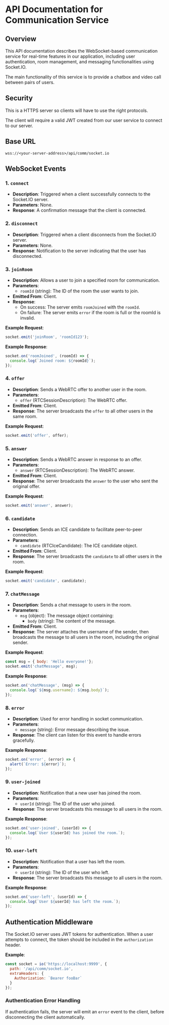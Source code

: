# API Documentation for Communication Service

## Overview

This API documentation describes the WebSocket-based communication service for real-time features in our application, including user authentication, room management, and messaging functionalities using Socket.IO. 

The main functionality of this service is to provide a chatbox and video call between pairs of users.

## Security

This is a HTTPS server so clients will have to use the right protocols.

The client will require a valid JWT created from our user service to connect to our server.

## Base URL

```
wss://<your-server-address>/api/comm/socket.io
```

## WebSocket Events

### 1. `connect`

- **Description**: Triggered when a client successfully connects to the Socket.IO server.
- **Parameters**: None.
- **Response**: A confirmation message that the client is connected.

### 2. `disconnect`

- **Description**: Triggered when a client disconnects from the Socket.IO server.
- **Parameters**: None.
- **Response**: Notification to the server indicating that the user has disconnected.

### 3. `joinRoom`

- **Description**: Allows a user to join a specified room for communication.
- **Parameters**:
  - `roomId` (string): The ID of the room the user wants to join.
- **Emitted From**: Client.
- **Response**:
  - On success: The server emits `roomJoined` with the `roomId`.
  - On failure: The server emits `error` if the room is full or the roomId is invalid.

**Example Request**:

```javascript
socket.emit('joinRoom', 'roomId123');
```

**Example Response**:

```javascript
socket.on('roomJoined', (roomId) => {
  console.log(`Joined room: ${roomId}`);
});
```

### 4. `offer`

- **Description**: Sends a WebRTC offer to another user in the room.
- **Parameters**:
  - `offer` (RTCSessionDescription): The WebRTC offer.
- **Emitted From**: Client.
- **Response**: The server broadcasts the `offer` to all other users in the same room.

**Example Request**:

```javascript
socket.emit('offer', offer);
```

### 5. `answer`

- **Description**: Sends a WebRTC answer in response to an offer.
- **Parameters**:
  - `answer` (RTCSessionDescription): The WebRTC answer.
- **Emitted From**: Client.
- **Response**: The server broadcasts the `answer` to the user who sent the original offer.

**Example Request**:

```javascript
socket.emit('answer', answer);
```

### 6. `candidate`

- **Description**: Sends an ICE candidate to facilitate peer-to-peer connection.
- **Parameters**:
  - `candidate` (RTCIceCandidate): The ICE candidate object.
- **Emitted From**: Client.
- **Response**: The server broadcasts the `candidate` to all other users in the room.

**Example Request**:

```javascript
socket.emit('candidate', candidate);
```

### 7. `chatMessage`

- **Description**: Sends a chat message to users in the room.
- **Parameters**:
  - `msg` (object): The message object containing:
    - `body` (string): The content of the message.
- **Emitted From**: Client.
- **Response**: The server attaches the username of the sender, then broadcasts the message to all users in the room, including the original sender.

**Example Request**:

```javascript
const msg = { body: 'Hello everyone!'};
socket.emit('chatMessage', msg);
```

**Example Response**:

```javascript
socket.on('chatMessage', (msg) => {
  console.log(`${msg.username}: ${msg.body}`);
});
```

### 8. `error`

- **Description**: Used for error handling in socket communication.
- **Parameters**:
  - `message` (string): Error message describing the issue.
- **Response**: The client can listen for this event to handle errors gracefully.

**Example Response**:

```javascript
socket.on('error', (error) => {
  alert(`Error: ${error}`);
});
```

### 9. `user-joined`

- **Description**: Notification that a new user has joined the room.
- **Parameters**:
  - `userId` (string): The ID of the user who joined.
- **Response**: The server broadcasts this message to all users in the room.

**Example Response**:

```javascript
socket.on('user-joined', (userId) => {
  console.log(`User ${userId} has joined the room.`);
});
```

### 10. `user-left`

- **Description**: Notification that a user has left the room.
- **Parameters**:
  - `userId` (string): The ID of the user who left.
- **Response**: The server broadcasts this message to all users in the room.

**Example Response**:

```javascript
socket.on('user-left', (userId) => {
  console.log(`User ${userId} has left the room.`);
});
```

## Authentication Middleware

The Socket.IO server uses JWT tokens for authentication. When a user attempts to connect, the token should be included in the `authorization` header.

**Example**:

```javascript
const socket = io('https://localhost:9999', {
  path: '/api/comm/socket.io',
  extraHeaders: {
    Authorization: `Bearer fooBar`
  }
});
```

### Authentication Error Handling

If authentication fails, the server will emit an `error` event to the client, before disconnecting the client automatically.
